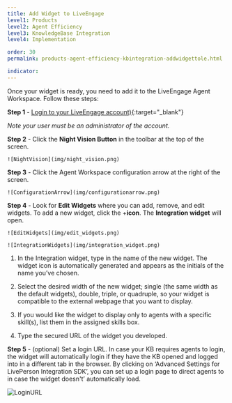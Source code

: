 ```yaml
---
title: Add Widget to LiveEngage
level1: Products
level2: Agent Efficiency
level3: KnowledgeBase Integration
level4: Implementation

order: 30
permalink: products-agent-efficiency-kbintegration-addwidgettole.html

indicator:
---
```


Once your widget is ready, you need to add it to the LiveEngage Agent Workspace.  Follow these steps:

**Step 1** - [Login to your LiveEngage account)](https://authentication.liveperson.net/login.html){:target="_blank"}

_Note your user must be an administrator of the account._

**Step 2** - Click the **Night Vision Button** in the toolbar at the top of the screen. 

	![NightVision](img/night_vision.png)

**Step 3** - Click the Agent Workspace configuration arrow at the right of the screen. 

	![ConfigurationArrow](img/configurationarrow.png)

**Step 4** - Look for **Edit Widgets** where you can add, remove, and edit widgets. To add a new widget, click the +**icon**. The **Integration widget** will open. 

	![EditWidgets](img/edit_widgets.png)

	![IntegrationWidgets](img/integration_widget.png)

  1. In the Integration widget, type in the name of the new widget. The widget icon is automatically generated and appears as the initials of the name you’ve chosen.

  2. Select the desired width of the new widget; single (the same width as the default widgets), double, triple, or quadruple, so your widget is compatible to the external webpage that you want to display.

  3. If you would like the widget to display only to agents with a specific skill(s), list them in the assigned skills box.

  4. Type the secured URL of the widget you developed.

**Step 5** - (optional) Set a login URL.  In case your KB requires agents to login, the widget will automatically login if they have the KB opened and logged into in a different tab in the browser.  By clicking on ‘Advanced Settings for LivePerson Integration SDK’, you can set up a login page to direct agents to in case the widget doesn't’ automatically load.

![LoginURL](img/loginURL.png)